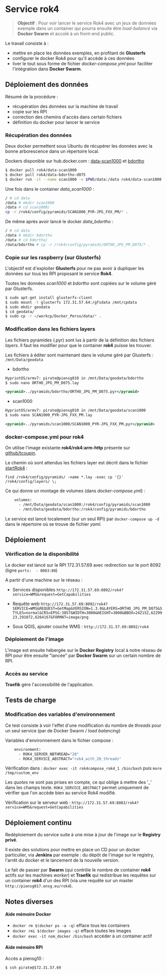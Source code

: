 # Service rok4

> **Objectif** : Pour voir lancer le service Rok4 avec un jeux de données exemple dans un container qui pourra ensuite être *load-balancé* via **Docker Swarm** et accolé à un front-end public.

Le travail consiste à :

* mettre en place les données exemples, en profitant de **Glusterfs**
* configurer le docker Rok4 pour qu'il accède à ces données
* liver le tout sous forme de fichier *docker-compose.yml* pour faciliter l'intégration dans **Docker Swarm**.


## Déploiement des données 

Résumé de la procédure :

* récupération des données sur la machine de travail
* copie sur les RPI
* correction des chemins d'accès dans certain fichiers
* définition du docker pour lancer le service

### Récupération des données

Deux docker permettent sous Ubuntu de récupérer les données avec la bonne arborescence dans un répertoire local.

Dockers disponible sur hub.docker.com : [data-scan1000](https://hub.docker.com/r/rok4/data-scan1000/) et [bdortho](https://hub.docker.com/r/rok4/data-bdortho-d075/)


``` sh
$ docker pull rok4/data-scan1000
$ docker pull rok4/data-bdortho-d075
$ docker run -it --name scan1000 -v $PWD/data:/data rok4/data-scan1000 /bin/sh
``` 

Une fois dans le container *data_scan1000* :
``` sh
/ # cd data
/data # mkdir scan1000
/data # cd scan1000/
cp -r /rok4/config/pyramids/SCAN1000_PYR-JPG_FXX_PM/* .
```

De même après avoir lancé le docker *data_bdortho*  :
``` sh
/ # cd data
/data # mkdir bdortho
/data # cd bdortho/
/data/bdortho # cp -r /rok4/config/pyramids/ORTHO_JPG_PM_D075/* .
```

### Copie sur les raspberry (sur Glusterfs)

L'objectif est d'exploiter **Glusterfs** pour ne pas avoir à dupliquer les données sur tous les RPI proposant le service **Rok4**.

Toutes les données *scan1000* et *bdortho* sont copiées sur le volume géré par Glusterfs. 

``` sh
$ sudo apt-get install glusterfs-client
$ sudo mount -t glusterfs 172.31.57.64:/gfsdata /mnt/cpdata
$ sudo mkdir geodata
$ cd geodata/
$ sudo cp -r ~/workcp/Docker_Perso/data/* .
``` 
### Modification dans les fichiers layers

Les fichiers pyramides (.pyr) sont lus à partir de la définition des fichiers *layers*. Il faut les modifier pour que le container **rok4** puisse les trouver. 

Les fichiers à éditer sont maintenant dans le volume géré par Glusterfs : `/mnt/Data/geodata`

* bdortho

``` sh
HypriotOS/armv7: pirate@piensg010 in /mnt/Data/geodata/bdortho
$ sudo nano ORTHO_JPG_PM_D075.lay 
```


``` xml
<pyramid>../pyramids/bdortho/ORTHO_JPG_PM_D075.pyr</pyramid>
``` 

* scan1000

``` sh
HypriotOS/armv7: pirate@piensg010 in /mnt/Data/geodata/scan1000
$ sudo nano SCAN1000_PYR-JPG_FXX_PM.lay
```


``` xml
<pyramid>../pyramids/scan1000/SCAN1000_PYR-JPG_FXX_PM.pyr</pyramid>
```

### docker-compose.yml pour rok4

On utilise l'image existante **rok4/rok4:arm-http**  présente sur [github/tcoupin](https://github.com/tcoupin/docker-rok4).

Le chemin où sont attendus les fichiers layer est décrit dans le fichier [startRok4](https://github.com/tcoupin/docker-rok4/blob/master/startRok4.sh) :

`find /rok4/config/pyramids/ -name *.lay -exec cp '{}' /rok4/config/layers/ \;`

Ce qui donne un montage de volumes (dans *docker-compose.yml*) :
``` sh
    volumes:
      - /mnt/Data/geodata/scan1000:/rok4/config/pyramids/scan1000
      - /mnt/Data/geodata/bdortho:/rok4/config/pyramids/bdortho
```
Le service est lancé localement (sur un seul RPI) par `docker-compose up -d` dans le répertoire où se trouve de fichier *yaml*.

## Déploiement

### Vérification de la disponibilité 

Le docker est lancé sur le RPI 172.31.57.69 avec redirection sur le port 8092 (ligne ` ports: 
      - 8083:80
`)

A partir d'une machine sur le réseau :

* Services disponibles 
`http://172.31.57.69:8092/rok4?service=WMS&request=GetCapabilities`

* Requête web
`http://172.31.57.69:8092/rok4?SERVICE=WMS&REQUEST=GetMap&VERSION=1.3.0&LAYERS=ORTHO_JPG_PM_D075&STYLES=normal&CRS=EPSG:3857&WIDTH=3000&HEIGHT=3000&BBOX=242152,6229923,291072,6264167&FORMAT=image/png`

* Sous QGIS, ajouter couche WMS : `http://172.31.57.69:8092/rok4`

### Déploiement de l'image

L'image est ensuite hébergée sur le **Docker Registry** local à notre réseau de RPI pour être ensuite "lancée" par **Docker Swarm** sur un certain nombre de RPI.

### Accès au service

**Traefik** gère l'accessibilité de l'application.

## Tests de charge

### Modification des variables d'environnement

Ce test consiste à voir l'effet d'une modification du nombre de *threads* pour un seul service (par de Docker Swarm / *load balancing*)

Variables d'environnement dans le fichier compose :
``` sh
    environment:
      - ROK4_SERVER_NBTHREAD="20"
      - ROK4_SERVICE_ABSTRACT="rok4_with_20_threads"
```
Vérification dans :
`docker exec -it rok4compose_rok4_1 /bin/bash` puis `more /tmp/custom_env`

Les *quotes* ne sont pas prises en compte, ce qui oblige à mettre des '\_' dans les champs texte. `ROK4_SERVICE_ABSTRACT` permet uniquement de vérifier que l'on accède bien au service Rok4 modifié.

Vérification sur le serveur web : `http://172.31.57.69:8083/rok4?service=WMS&request=GetCapabilities`

## Déploiement continu

Redéploiement du service suite à une mise à jour de l'image sur le **Registry privé**.

Il existe des solutions pour mettre en place un CD pour un docker particulier, via **Jenkins** par exemple : du dépôt de l'image sur le registry, l'arrêt du docker et le lancement de la nouvelle version.

Le fait de passer par **Swarm** (qui contrôle le nombre de container **rok4** actifs sur les machines *worker*) et **Traefik** qui redistribue les requêtes sur un container **rok4** d'un des RPI (via une requête sur un master `http://piensg017.ensg.eu/rok4`).

## Notes diverses

#### Aide mémoire Docker

* `docker rm $(docker ps -a -q)` efface tous les containers
* `docker rmi $(docker images -q)` efface toutes les images
* `docker exec -it nom_docker /bin/bash` accéder à un container actif


#### Aide mémoire RPI
Accès a piensg10 :

``` sh
$ ssh pirate@172.31.57.69
```
